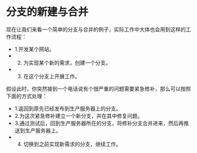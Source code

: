 # 分支的新建与合并

现在让我们来看一个简单的分支与合并的例子，实际工作中大体也会用到这样的工作流程：

- 1.开发某个网站。 
- 2. 为实现某个新的需求，创建一个分支。 
- 3. 在这个分支上开展工作。

假设此时，你突然接到一个电话说有个很严重的问题需要紧急修补，那么可以按照下面的方式处理：

- 1.返回到原先已经发布到生产服务器上的分支。 
- 2.为这次紧急修补建立一个新分支，并在其中修复问题。 
- 3.通过测试后，回到生产服务器所在的分支，将修补分支合并进来，然后再推送到生产服务器上。
- 4. 切换到之前实现新需求的分支，继续工作。
